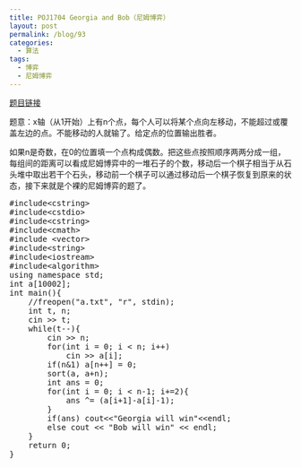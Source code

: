 ```yaml
---
title: POJ1704 Georgia and Bob（尼姆博弈）
layout: post
permalink: /blog/93
categories:
  - 算法
tags:
  - 博弈
  - 尼姆博弈
---
```

<a href="http://poj.org/problem?id=1704" target="_blank">题目链接</a>

题意：x轴（从1开始）上有n个点，每个人可以将某个点向左移动，不能超过或覆盖左边的点。不能移动的人就输了。给定点的位置输出胜者。

如果n是奇数，在0的位置填一个点构成偶数。把这些点按照顺序两两分成一组，每组间的距离可以看成尼姆博弈中的一堆石子的个数，移动后一个棋子相当于从石头堆中取出若干个石头，移动前一个棋子可以通过移动后一个棋子恢复到原来的状态，接下来就是个裸的尼姆博弈的题了。

<pre class="brush: cpp; title: ; notranslate" title="">#include&lt;cstring&gt;
#include&lt;cstdio&gt;
#include&lt;cstring&gt;
#include&lt;cmath&gt;
#include &lt;vector&gt;
#include&lt;string&gt;
#include&lt;iostream&gt;
#include&lt;algorithm&gt;
using namespace std;
int a[10002];
int main(){
    //freopen("a.txt", "r", stdin);
    int t, n;
    cin &gt;&gt; t;
    while(t--){
        cin &gt;&gt; n;
        for(int i = 0; i &lt; n; i++)
            cin &gt;&gt; a[i];
        if(n&1) a[n++] = 0;
        sort(a, a+n);
        int ans = 0;
        for(int i = 0; i &lt; n-1; i+=2){
            ans ^= (a[i+1]-a[i]-1);
        }
        if(ans) cout&lt;&lt;"Georgia will win"&lt;&lt;endl;
        else cout &lt;&lt; "Bob will win" &lt;&lt; endl;
    }
    return 0;
}
</pre>